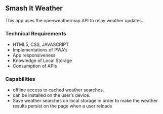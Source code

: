 ## Smash It Weather
This app uses the openweathermap API to relay weather updates. 
### Technical Requirements
* HTML5, CSS, JAVASCRIPT
* Implementations of PWA's
* App responsiveness
* Knowledge of Local Storage
* Consumption of APIs
### Capabilities
* offline access to cached weather searches.
* can be installed on the user’s device.
* Save weather searches on local storage in order to make the weather results persist on the page when a user reloads

